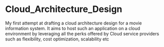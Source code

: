 # Cloud_Architecture_Design
My first attempt at drafting a cloud architecture design for a movie information system. It aims to host such an application on a cloud environment by leveraging all the perks offered by Cloud service providers such as flexibility, cost optimization, scalability etc
